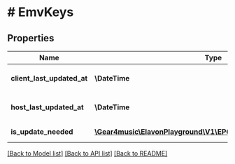 # # EmvKeys

## Properties

Name | Type | Description | Notes
------------ | ------------- | ------------- | -------------
**client_last_updated_at** | **\DateTime** | Client&#39;s date of last key update | [optional]
**host_last_updated_at** | **\DateTime** | Host&#39;s date of last key update | [optional] [readonly]
**is_update_needed** | [**\Gear4music\ElavonPlayground\V1\EPG\Model\TrueFalseOrUnknown**](TrueFalseOrUnknown.md) |  | [optional] [readonly]

[[Back to Model list]](../../README.md#models) [[Back to API list]](../../README.md#endpoints) [[Back to README]](../../README.md)
